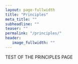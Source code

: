 ```yaml
---
layout: page-fullwidth
title: "Principles"
meta_title: ""
subheadline: ""
teaser: ""
permalink: "/principles/"
header:
   image_fullwidth: ""
---
```



TEST OF THE PRINCIPLES PAGE
